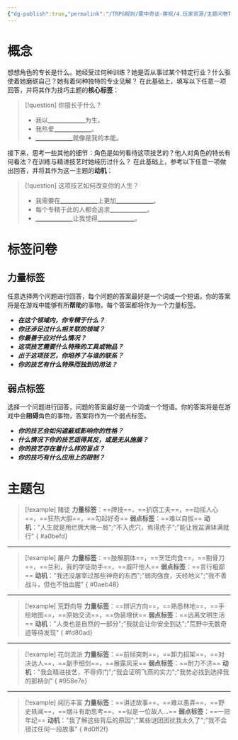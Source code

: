 ```yaml
---
{"dg-publish":true,"permalink":"/TRPG规则/雾中奇谈-房规/4.玩家资源/主题问卷ThemeBook/1.起源主题/8.技巧/"}
---
```



# 概念
想想角色的专长是什么。她经受过何种训练？她是否从事过某个特定行业？什么驱使着她磨砺自己？她有着何种独特的专业见解？
在此基础上，填写以下任意一项回答，并将其作为技巧主题的**核心标签**：
>[!question] 你擅长于什么？
>- 我以▁▁▁▁▁▁为生。
>- 我热爱▁▁▁▁▁▁。
>- ▁▁▁▁▁▁就像是我的本能。

接下来，思考一些其他的细节：角色是如何看待这项技艺的？他人对角色的特长有何看法？在训练与精进技艺时她经历过什么？
在此基础上，参考以下任意一项做出回答，并将其作为这一主题的**动机**：
>[!question] 这项技艺如何改变你的人生？
>- 我需要在▁▁▁▁▁▁上更加▁▁▁▁▁▁。
>- 每个专精于此的人都会追求▁▁▁▁▁▁。
>- ▁▁▁▁▁▁让我觉得▁▁▁▁▁▁。

# 标签问卷
## 力量标签
任意选择两个问题进行回答，每个问题的答案最好是一个词或一个短语。你的答案将是在游戏中能够有所**帮助**的事物，每个答案都将作为一个力量标签。

- ***在这个领域内，你专精于什么？***
- ***你还涉足过什么相关联的领域？***
- ***你最善于应对什么情况？***
- ***这项技艺需要什么特殊的工具或物品？***
- ***出于这项技艺，你培养了与谁的联系？***
- ***你的技艺有什么特殊而独到的用法？***

## 弱点标签
选择一个问题进行回答，问题的答案最好是一个词或一个短语。你的答案将是在游戏中会**阻碍**角色的事物，答案将作为一个弱点标签。

- ***你的技艺会如何遮蔽或影响你的性格？***
- ***什么情况下你的技艺适得其反，或是无从施展？***
- ***你的技艺存在着什么样的盲点？***
- ***你的技巧有什么应用上的限制？***

# 主题包
>[!example] 赌徒
>**力量标签**：==牌技==，==扒窃工夫==，==动摇人心==，==狂热大胆==，==勾起好奇==
>**弱点标签**：==难以自拔==
>**动机**："人生就是用烂牌大赌一局";"不入虎穴，焉得虎子";"能让我盆满钵满就行"
{ #a0befd}


---

>[!example] 屠户
>**力量标签**：==肢解胴体==，==烹饪肉食==，==剔骨刀==，==兰利，我的学徒助手==，==威吓他人==
>**弱点标签**：==言行粗鄙==
>**动机**："我还没屠宰过那些神奇的东西";"弱肉强食，天经地义";"我不善战斗，但也不怕血腥"
{ #0aeb48}


---

>[!example] 荒野向导
>**力量标签**：==辨识方向==，==熟悉林地==，==手绘地图==，==原始交流==，==伪装埋伏==
>**弱点标签**：==远离文明生活==
>**动机**："人类也是自然的一部分";"我就会让你安全到达";"荒野中无数奇迹等待发现"
{ #fd80ad}


---

>[!example] 花剑流派
>**力量标签**：==前倾突刺==，==卸力招架==，==对决达人==，==副手细剑==，==展露风采==
>**弱点标签**：==耐力不济==
>**动机**："我会精进技艺，不辱师门";"我会证明飞燕的实力";"我势必找到选择我的那柄剑"
{ #958e7e}

---

>[!example] 阅历丰富
>**力量标签**：==讲述故事==，==难以愚弄==，==野史轶闻==，==烟斗有助思考==，==似是一位故人...==
>**弱点标签**：==一把年纪==
>**动机**："我了解这些背后的原因";"某些谜团困扰我太久了";"我不会错过任何一段故事"
{ #d0ff2f}

